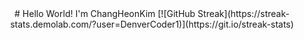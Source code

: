 <div align=center>
# Hello World! I'm ChangHeonKim
[![GitHub Streak](https://streak-stats.demolab.com/?user=DenverCoder1)](https://git.io/streak-stats)

  </div>
